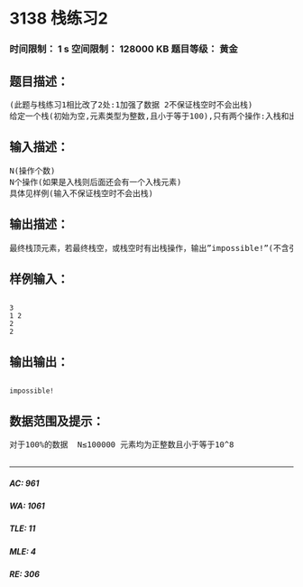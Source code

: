 # 3138 栈练习2   
### 时间限制： 1 s     空间限制： 128000 KB     题目等级： 黄金  
## 题目描述：  

<pre>
(此题与栈练习1相比改了2处:1加强了数据 2不保证栈空时不会出栈)
给定一个栈(初始为空,元素类型为整数,且小于等于100),只有两个操作:入栈和出栈。先给出这些操作，请输出最终栈的栈顶元素。  操作解释：1表示入栈，2表示出栈
</pre>
  
  
## 输入描述：  

<pre>
N(操作个数)
N个操作(如果是入栈则后面还会有一个入栈元素)
具体见样例(输入不保证栈空时不会出栈)
</pre>
  
  
## 输出描述：  

<pre>
最终栈顶元素，若最终栈空，或栈空时有出栈操作，输出”impossible!”(不含引号)
</pre>
  
  
## 样例输入：  

<pre><code>
3
1 2
2
2
</code></pre>
  
  
## 输出输出：  

<pre><code>
impossible!
</code></pre>
  
  
## 数据范围及提示：  

<pre>
对于100%的数据  N≤100000 元素均为正整数且小于等于10^8
 
</pre>
  
  
***  

##### AC: 961  
##### WA: 1061  
##### TLE: 11  
##### MLE: 4  
##### RE: 306  
